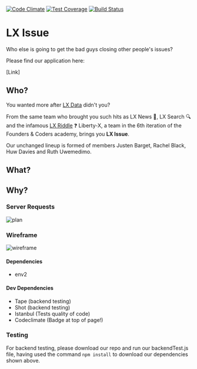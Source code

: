 [![Code Climate](https://codeclimate.com/github/liberty-x/lxissue/badges/gpa.svg)](https://codeclimate.com/github/liberty-x/lxissue)
[![Test Coverage](https://codeclimate.com/github/liberty-x/lxissue/badges/coverage.svg)](https://codeclimate.com/github/liberty-x/lxissue/coverage)
[![Build Status](https://travis-ci.org/liberty-x/lxissue.svg)](https://travis-ci.org/liberty-x/lxissue)

# LX Issue

Who else is going to get the bad guys closing other people's issues?

Please find our application here:

[Link]

## Who?

You wanted more after [LX Data](http://lxdata.herokuapp.com/) didn't you?

From the same team who brought you such hits as LX News :newspaper:, LX Search :mag: and the infamous  [LX Riddle](http://agile-beyond-9343.herokuapp.com/) :question: Liberty-X, a team in the 6th iteration of the Founders & Coders academy, brings you **LX Issue**.

Our unchanged lineup is formed of members Justen Barget, Rachel Black, Huw Davies and Ruth Uwemedimo.

## What?

## Why?

### Server Requests

![plan](https://files.gitter.im/RachelBLondon/libert-x/NlWj/plan.jpg)

### Wireframe

![wireframe](https://files.gitter.im/RachelBLondon/libert-x/4MgX/wireframe.jpg)

#### Dependencies

* env2

#### Dev Dependencies

* Tape (backend testing)
* Shot (backend testing)
* Istanbul (Tests quality of code)
* Codeclimate (Badge at top of page!)

### Testing

For backend testing, please download our repo and run our backendTest.js file, having used the command ``npm install`` to download our dependencies shown above.
